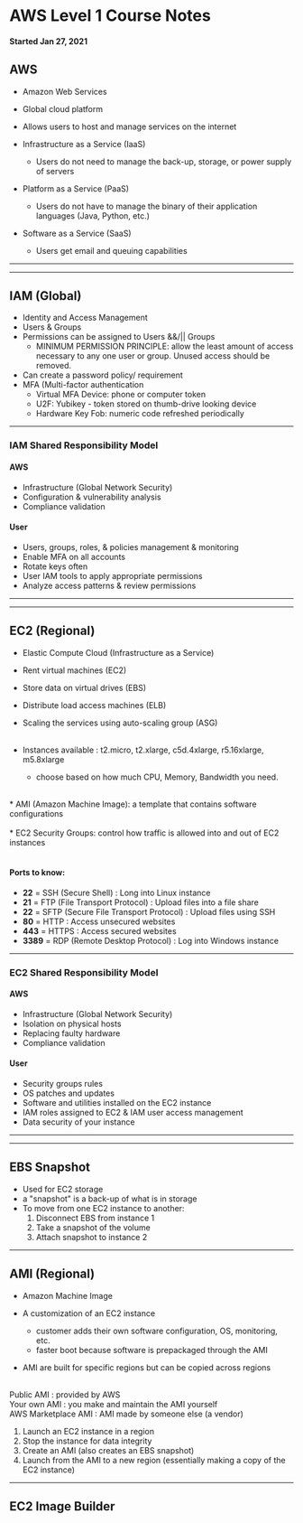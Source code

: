 # AWS Level 1 Course Notes
#### Started Jan 27, 2021

## AWS
* Amazon Web Services
* Global cloud platform
* Allows users to host and manage services on the internet
* Infrastructure as a Service (IaaS)
  * Users do not need to manage the back-up, storage, or power supply of servers
  
* Platform as a Service (PaaS)
  * Users do not have to manage the binary of their application languages (Java, Python, etc.)
  
* Software as a Service (SaaS)
  * Users get email and queuing capabilities

<hr><hr>

## IAM (Global)
* Identity and Access Management
* Users & Groups
* Permissions can be assigned to Users &&/|| Groups
  * MINIMUM PERMISSION PRINCIPLE: allow the least amount of access necessary to any one user or group.
  Unused access should be removed.
* Can create a password policy/ requirement
* MFA (Multi-factor authentication
    * Virtual MFA Device: phone or computer token
    * U2F: Yubikey - token stored on thumb-drive looking device
    * Hardware Key Fob: numeric code refreshed periodically
  
<hr>

### IAM Shared Responsibility Model
#### AWS 
* Infrastructure (Global Network Security)
* Configuration & vulnerability analysis
* Compliance validation

#### User
* Users, groups, roles, & policies management & monitoring
* Enable MFA on all accounts
* Rotate keys often
* User IAM tools to apply appropriate permissions
* Analyze access patterns & review permissions

<hr><hr>

## EC2 (Regional)
* Elastic Compute Cloud (Infrastructure as a Service)
* Rent virtual machines (EC2)
* Store data on virtual drives (EBS)
* Distribute load access machines (ELB)
* Scaling the services using auto-scaling group (ASG) 
  <br><br>
  
* Instances available : t2.micro, t2.xlarge, c5d.4xlarge, r5.16xlarge, m5.8xlarge 
  * choose based on how much CPU, Memory, Bandwidth you need.
  
<br>
* AMI (Amazon Machine Image): a template that contains software configurations
  <br><br>
* EC2 Security Groups: control how traffic is allowed into and out of EC2 instances
<br><BR>
  
#### Ports to know:
* <b>22</b> = SSH (Secure Shell) : Long into Linux instance
* <b>21</b> = FTP (File Transport Protocol) : Upload files into a file share
* <b>22</b> = SFTP (Secure File Transport Protocol) :  Upload files using SSH
* <b>80</b> = HTTP : Access unsecured websites
* <b>443</b> = HTTPS : Access secured websites
* <b>3389</b> = RDP (Remote Desktop Protocol) : Log into Windows instance

<hr>

### EC2 Shared Responsibility Model
#### AWS
* Infrastructure (Global Network Security)
* Isolation on physical hosts
* Replacing faulty hardware
* Compliance validation

#### User
* Security groups rules
* OS patches and updates
* Software and utilities installed on the EC2 instance
* IAM roles assigned to EC2 & IAM user access management
* Data security of your instance

<hr><hr>

## EBS Snapshot 
* Used for EC2 storage
* a "snapshot" is a back-up of what is in storage
* To move from one EC2 instance to another: 
  1. Disconnect EBS from instance 1 
  2. Take a snapshot of the volume
  3. Attach snapshot to instance 2
  
<hr>

## AMI (Regional)
* Amazon Machine Image
* A customization of an EC2 instance
  * customer adds their own software configuration, OS, monitoring, etc.
  * faster boot because software is prepackaged through the AMI
  
* AMI are built for specific regions but can be copied across regions
  <br><br>
  
Public AMI : provided by AWS<br>
Your own AMI : you make and maintain the AMI yourself<br>
AWS Marketplace AMI :  AMI made by someone else (a vendor)<br>

1. Launch an EC2 instance in a region
2. Stop the instance for data integrity
3. Create an AMI (also creates an EBS snapshot)
4. Launch from the AMI to a new region (essentially making a copy of the EC2 instance)

<hr>

## EC2 Image Builder

  